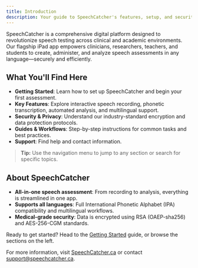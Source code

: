 ```yaml
---
title: Introduction
description: Your guide to SpeechCatcher's features, setup, and security.
---
```


SpeechCatcher is a comprehensive digital platform designed to revolutionize speech testing across clinical and academic environments. Our flagship iPad app empowers clinicians, researchers, teachers, and students to create, administer, and analyze speech assessments in any language—securely and efficiently.

## What You'll Find Here

- **Getting Started**: Learn how to set up SpeechCatcher and begin your first assessment.
- **Key Features**: Explore interactive speech recording, phonetic transcription, automated analysis, and multilingual support.
- **Security & Privacy**: Understand our industry-standard encryption and data protection protocols.
- **Guides & Workflows**: Step-by-step instructions for common tasks and best practices.
- **Support**: Find help and contact information.

> **Tip:** Use the navigation menu to jump to any section or search for specific topics.

## About SpeechCatcher

- **All-in-one speech assessment**: From recording to analysis, everything is streamlined in one app.
- **Supports all languages**: Full International Phonetic Alphabet (IPA) compatibility and multilingual workflows.
- **Medical-grade security**: Data is encrypted using RSA (OAEP-sha256) and AES-256-CGM standards.

Ready to get started? Head to the [Getting Started](getting-started) guide, or browse the sections on the left.

For more information, visit [SpeechCatcher.ca](https://www.speechcatcher.ca/) or contact [support@speechcatcher.ca](mailto:support@speechcatcher.ca).
